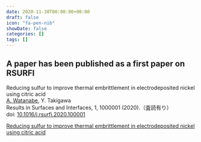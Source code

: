 ```yaml
---
date: 2020-11-30T00:00:00+00:00
draft: false
icon: "fa-pen-nib"
showDate: false
categories: []
tags: []
---
```


## A paper has been published as a first paper on RSURFI

Reducing sulfur to improve thermal embrittlement in electrodeposited nickel using citric acid  
    <u>A. Watanabe</u>, Y. Takigawa  
    Results in Surfaces and Interfaces, 1, 1000001 (2020).（査読有り）  
    doi: [10.1016/j.rsurfi.2020.100001](https://doi.org/10.1016/j.rsurfi.2020.100001)

<script type="text/javascript" src="//cdn.plu.mx/widget-summary.js"></script>
<a href="https://plu.mx/plum/a/?doi=10.1016%2Fj.rsurfi.2020.100001" data-orientation="vertical" data-hide-print="true" class="plumx-summary" data-site="plum" data-hide-when-empty="true">Reducing sulfur to improve thermal embrittlement in electrodeposited nickel using citric acid</a>